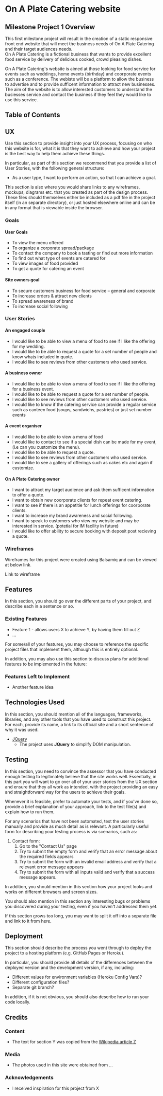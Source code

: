 # On A Plate Catering website

## Milestone Project 1 Overview

This first milestone project will result in the creation of a static responsive front end website that will meet the business needs of On A Plate Catering and their target audiences needs.  
On A Plate Catering is a fictional business that wants to provide excellent food service by delivery of delicious cooked, crowd pleasing dishes. 

On A Plate Catering's website is aimed at those looking for food service for events such as weddings, home events (birthday) and coorporate events such as a conference. 
The webiste will be a platform to allow the business to advertise and to provide sufficent information to attract new businesses. The aim of the website is to allow interested customers to understand the busiesses service and contact the business if they feel they would like to use this service.

## Table of Contents

## UX
 
Use this section to provide insight into your UX process, focusing on who this website is for, what it is that they want to achieve and how your project is the best way to help them achieve these things.

In particular, as part of this section we recommend that you provide a list of User Stories, with the following general structure:
- As a user type, I want to perform an action, so that I can achieve a goal.

This section is also where you would share links to any wireframes, mockups, diagrams etc. that you created as part of the design process. These files should themselves either be included as a pdf file in the project itself (in an separate directory), or just hosted elsewhere online and can be in any format that is viewable inside the browser.



### Goals 

#### User Goals
* To view the menu offered
* To organize a corporate spread/package
* To contact the company to book a tasting or find out more information
* To find out what type of events are catered for
* To view images of food provided
* To get a quote for catering an event


#### Site owners goal
* To secure customers business for food service – general and corporate
* To increase orders & attract new clients
* To spread awareness of brand 
* To increase social following

### User Stories

#### An engaged couple
* I would like to be able to view a menu of food to see if I like the offering for my wedding.
* I would like to be able to request a quote for a set number of people and know whats included in quote.
* I would like to see reviews from other customers who used service.

#### A business owner
* I would like to be able to view a menu of food to see if I like the offering for a business event.
* I would like to be able to request a quote for a set number of people.
* I would like to see reviews from other customers who used service.
* I would like to know if the catering service can provide a regular service such as canteen food (soups, sandwichs, pastries) or just set number events

#### A event organiser
* I would like to be able to view a menu of food
* I would like to contact to see if a special dish can be made for my event, (i.e can you customize the menu). 
* I would like to be able to request a quote.
* I would like to see reviews from other customers who used service.
* I would like to see a gallery of offerings such as cakes etc and again if customize.

#### On A Plate Catering owner
* I want to attract my target audience and ask them sufficent information to offer a quote.
* I want to obtain new coorporate clients for repeat event catering.
* I want to see if there is an appetitie for lunch offerings for coorporate clients.
* I want to increase my brand awareness and social following. 
* I want to speak to customers who view my website and may be interested in service. (potetial for IM facility in future)
* I would like to offer ability to secure booking with deposit post recieving a quote.


### Wireframes
Wireframes for this project were created using Balsamiq and can be viewed at below link.

Link to wireframe





## Features

In this section, you should go over the different parts of your project, and describe each in a sentence or so.
 
### Existing Features
- Feature 1 - allows users X to achieve Y, by having them fill out Z
- ...

For some/all of your features, you may choose to reference the specific project files that implement them, although this is entirely optional.

In addition, you may also use this section to discuss plans for additional features to be implemented in the future:

### Features Left to Implement
- Another feature idea

## Technologies Used

In this section, you should mention all of the languages, frameworks, libraries, and any other tools that you have used to construct this project. For each, provide its name, a link to its official site and a short sentence of why it was used.

- [JQuery](https://jquery.com)
    - The project uses **JQuery** to simplify DOM manipulation.


## Testing

In this section, you need to convince the assessor that you have conducted enough testing to legitimately believe that the site works well. Essentially, in this part you will want to go over all of your user stories from the UX section and ensure that they all work as intended, with the project providing an easy and straightforward way for the users to achieve their goals.

Whenever it is feasible, prefer to automate your tests, and if you've done so, provide a brief explanation of your approach, link to the test file(s) and explain how to run them.

For any scenarios that have not been automated, test the user stories manually and provide as much detail as is relevant. A particularly useful form for describing your testing process is via scenarios, such as:

1. Contact form:
    1. Go to the "Contact Us" page
    2. Try to submit the empty form and verify that an error message about the required fields appears
    3. Try to submit the form with an invalid email address and verify that a relevant error message appears
    4. Try to submit the form with all inputs valid and verify that a success message appears.

In addition, you should mention in this section how your project looks and works on different browsers and screen sizes.

You should also mention in this section any interesting bugs or problems you discovered during your testing, even if you haven't addressed them yet.

If this section grows too long, you may want to split it off into a separate file and link to it from here.

## Deployment

This section should describe the process you went through to deploy the project to a hosting platform (e.g. GitHub Pages or Heroku).

In particular, you should provide all details of the differences between the deployed version and the development version, if any, including:
- Different values for environment variables (Heroku Config Vars)?
- Different configuration files?
- Separate git branch?

In addition, if it is not obvious, you should also describe how to run your code locally.


## Credits

### Content
- The text for section Y was copied from the [Wikipedia article Z](https://en.wikipedia.org/wiki/Z)

### Media
- The photos used in this site were obtained from ...

### Acknowledgements

- I received inspiration for this project from X
